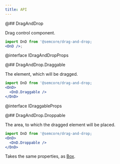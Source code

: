 ```yaml
---
title: API
---
```


@## DragAndDrop

Drag control component.

```jsx
import DnD from '@semcore/drag-and-drop;
<DnD />;
```

@interface IDragAndDropProps

@## DragAndDrop.Draggable

The element, which will be dragged.

```jsx
import DnD from '@semcore/drag-and-drop;
<DnD>
  <DnD.Draggable />
</DnD>
```

@interface IDraggableProps

@## DragAndDrop.Droppable

The area, to which the dragged element will be placed.

```jsx
import DnD from '@semcore/drag-and-drop;
<DnD>
  <DnD.Droppable />
</DnD>
```

Takes the same properties, as [Box](/layout/box-system/box-api/#a3cfce).
